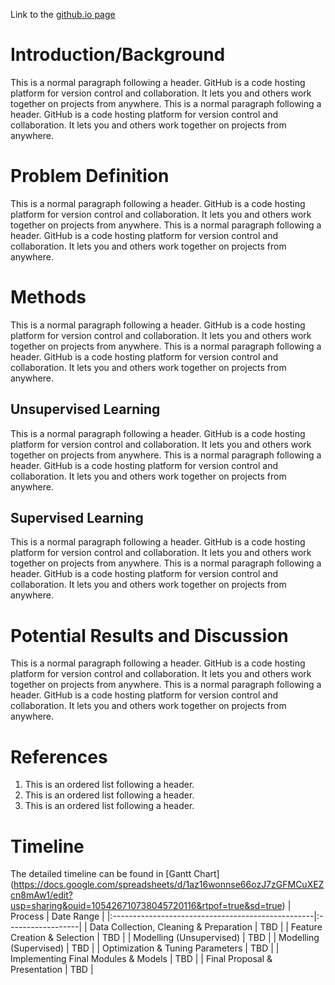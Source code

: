 Link to the [github.io page](https://shrutipatel11.github.io/priceRecommentation/)

# Introduction/Background
This is a normal paragraph following a header. GitHub is a code hosting platform for version control and collaboration. It lets you and others work together on projects from anywhere. This is a normal paragraph following a header. GitHub is a code hosting platform for version control and collaboration. It lets you and others work together on projects from anywhere.

# Problem Definition
This is a normal paragraph following a header. GitHub is a code hosting platform for version control and collaboration. It lets you and others work together on projects from anywhere. This is a normal paragraph following a header. GitHub is a code hosting platform for version control and collaboration. It lets you and others work together on projects from anywhere.

# Methods
This is a normal paragraph following a header. GitHub is a code hosting platform for version control and collaboration. It lets you and others work together on projects from anywhere. This is a normal paragraph following a header. GitHub is a code hosting platform for version control and collaboration. It lets you and others work together on projects from anywhere.

## **Unsupervised Learning**
This is a normal paragraph following a header. GitHub is a code hosting platform for version control and collaboration. It lets you and others work together on projects from anywhere. This is a normal paragraph following a header. GitHub is a code hosting platform for version control and collaboration. It lets you and others work together on projects from anywhere.

## **Supervised Learning**
This is a normal paragraph following a header. GitHub is a code hosting platform for version control and collaboration. It lets you and others work together on projects from anywhere. This is a normal paragraph following a header. GitHub is a code hosting platform for version control and collaboration. It lets you and others work together on projects from anywhere.

# Potential Results and Discussion
This is a normal paragraph following a header. GitHub is a code hosting platform for version control and collaboration. It lets you and others work together on projects from anywhere. This is a normal paragraph following a header. GitHub is a code hosting platform for version control and collaboration. It lets you and others work together on projects from anywhere.

# References
1.  This is an ordered list following a header.
2.  This is an ordered list following a header.
3.  This is an ordered list following a header.

# Timeline
The detailed timeline can be found in [Gantt Chart] (https://docs.google.com/spreadsheets/d/1az16wonnse66ozJ7zGFMCuXEZcn8mAw1/edit?usp=sharing&ouid=105426710738045720116&rtpof=true&sd=true)
| Process                                           | Date Range        |
|:--------------------------------------------------|:------------------|
| Data Collection, Cleaning & Preparation           | TBD               |
| Feature Creation & Selection                      | TBD               |
| Modelling (Unsupervised)                          | TBD               |
| Modelling (Supervised)                            | TBD               | 
| Optimization & Tuning Parameters                  | TBD               |
| Implementing Final Modules & Models               | TBD               |
| Final Proposal & Presentation                     | TBD               |